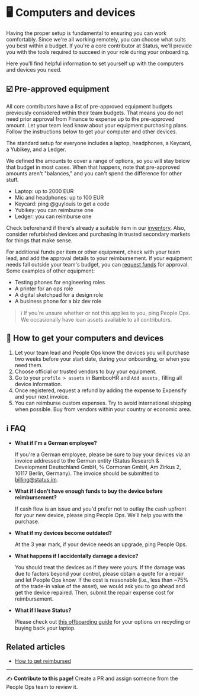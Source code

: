 # 🖥 Computers and devices

Having the proper setup is fundamental to ensuring you can work comfortably. Since we're all working remotely, you can choose what suits you best within a budget. If you're a core contributor at Status, we'll provide you with the tools required to succeed in your role during your onboarding. 

Here you'll find helpful information to set yourself up with the computers and devices you need.

## ☑️ Pre-approved equipment

All core contributors have a list of pre-approved equipment budgets previously considered within their team budgets. That means you do not need prior approval from Finance to expense up to the pre-approved amount. Let your team lead know about your equipment purchasing plans. Follow the instructions below to get your computer and other devices.

The standard setup for everyone includes a laptop, headphones, a Keycard, a Yubikey, and a Ledger. 

We defined the amounts to cover a range of options, so you will stay below that budget in most cases. When that happens, note that pre-approved amounts aren't "balances," and you can't spend the difference for other stuff.

   * Laptop: up to 2000 EUR
   * Mic and headphones: up to 100 EUR
   * Keycard: ping @guylouis to get a code 
   * Yubikey: you can reimburse one
   * Ledger: you can reimburse one

Check beforehand if there's already a suitable item in our [inventory](https://docs.google.com/spreadsheets/d/1A2jqn3Ch-zDyHFRnqMaoWwVHKBAPgH2p4sgEWk7Jwyo/edit?ts=5c2cbe52#gid=0). Also, consider refurbished devices and purchasing in trusted secondary markets for things that make sense. 

For additional funds per item or other equipment, check with your team lead, and add the approval details to your reimbursement. If your equipment needs fall outside your team's budget, you can [request funds](/src/finance/request-funds.md) for approval. Some examples of other equipment:

   * Testing phones for engineering roles
   * A printer for an ops role
   * A digital sketchpad for a design role
   * A business phone for a biz dev role

> ℹ️ If you're unsure whether or not this applies to you, ping People Ops. We occasionally have loan assets available to all contributors. 

## 🎁 How to get your computers and devices

   1. Let your team lead and People Ops know the devices you will purchase two weeks before your start date, during your onboarding, or when you need them. 
   2. Choose official or trusted vendors to buy your equipment.
   3. Go to your `profile > assets` in BambooHR and `Add assets,` filling all device information.
   4. Once registered, request a refund by adding the expense to Expensify and your next invoice.
   5. You can reimburse custom expenses. Try to avoid international shipping when possible. Buy from vendors within your country or economic area. 

## ℹ️ FAQ

   * **What if I'm a German employee?**

      If you're a German employee, please be sure to buy your devices via an invoice addressed to the German entity (Status Research & Development Deutschland GmbH, ℅ Cormoran GmbH, Am Zirkus 2, 10117 Berlin, Germany). The invoice should be submitted to billing@status.im.

   * **What if I don't have enough funds to buy the device before reimbursement?**
   
      If cash flow is an issue and you'd prefer not to outlay the cash upfront for your new device, please ping People Ops. We'll help you with the purchase.
   
   * **What if my devices become outdated?**
   
      At the 3 year mark, if your device needs an upgrade, ping People Ops.
      
   * **What happens if I accidentally damage a device?**

      You should treat the devices as if they were yours. If the damage was due to factors beyond your control, please obtain a quote for a repair and let People Ops know. If the cost is reasonable (i.e., less than ~75% of the trade-in value of the asset), we would ask you to go ahead and get the device repaired. Then, submit the repair expense cost for reimbursement.
      
   * **What if I leave Status?**

      Please check out [this offboarding guide](/src/settling-in/offboarding.md) for your options on recycling or buying back your laptop.


## Related articles

   * [How to get reimbursed](/src/finance/expense-reimbursements.md)


*****

✍️ **Contribute to this page!** Create a PR and assign someone from the People Ops team to review it.
